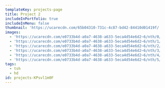 ```yaml
---
templateKey: projects-page
title: Project 2
includeInPortfolio: true
includeInMenu: false
thumbnail: 'https://ucarecdn.com/65b04310-731c-4c87-bd42-84410d01419f/'
images:
  - 'https://ucarecdn.com/e0733b4d-a0a7-4638-a633-5eca4d54e6d2~6/nth/0/'
  - 'https://ucarecdn.com/e0733b4d-a0a7-4638-a633-5eca4d54e6d2~6/nth/1/'
  - 'https://ucarecdn.com/e0733b4d-a0a7-4638-a633-5eca4d54e6d2~6/nth/2/'
  - 'https://ucarecdn.com/e0733b4d-a0a7-4638-a633-5eca4d54e6d2~6/nth/3/'
  - 'https://ucarecdn.com/e0733b4d-a0a7-4638-a633-5eca4d54e6d2~6/nth/4/'
  - 'https://ucarecdn.com/e0733b4d-a0a7-4638-a633-5eca4d54e6d2~6/nth/5/'
tags:
  - tsh
  - hd
id: projects-KPsvl1m0F
---
```


